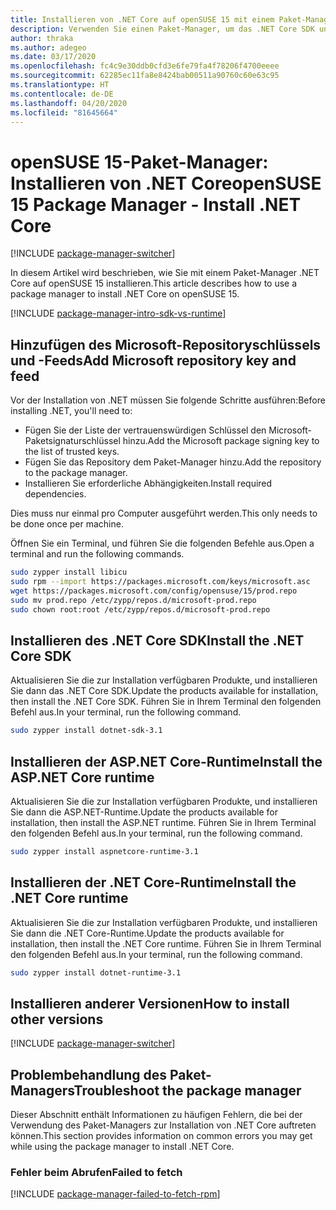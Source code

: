 ```yaml
---
title: Installieren von .NET Core auf openSUSE 15 mit einem Paket-Manager (.NET Core)
description: Verwenden Sie einen Paket-Manager, um das .NET Core SDK und die -Runtime auf openSUSE 15 zu installieren.
author: thraka
ms.author: adegeo
ms.date: 03/17/2020
ms.openlocfilehash: fc4c9e30ddb0cfd3e6fe79fa4f78206f4700eeee
ms.sourcegitcommit: 62285ec11fa8e8424bab00511a90760c60e63c95
ms.translationtype: HT
ms.contentlocale: de-DE
ms.lasthandoff: 04/20/2020
ms.locfileid: "81645664"
---
```

# <a name="opensuse-15-package-manager---install-net-core"></a><span data-ttu-id="acd03-103">openSUSE 15-Paket-Manager: Installieren von .NET Core</span><span class="sxs-lookup"><span data-stu-id="acd03-103">openSUSE 15 Package Manager - Install .NET Core</span></span>

[!INCLUDE [package-manager-switcher](./includes/package-manager-switcher.md)]

<span data-ttu-id="acd03-104">In diesem Artikel wird beschrieben, wie Sie mit einem Paket-Manager .NET Core auf openSUSE 15 installieren.</span><span class="sxs-lookup"><span data-stu-id="acd03-104">This article describes how to use a package manager to install .NET Core on openSUSE 15.</span></span>

[!INCLUDE [package-manager-intro-sdk-vs-runtime](includes/package-manager-intro-sdk-vs-runtime.md)]

## <a name="add-microsoft-repository-key-and-feed"></a><span data-ttu-id="acd03-105">Hinzufügen des Microsoft-Repositoryschlüssels und -Feeds</span><span class="sxs-lookup"><span data-stu-id="acd03-105">Add Microsoft repository key and feed</span></span>

<span data-ttu-id="acd03-106">Vor der Installation von .NET müssen Sie folgende Schritte ausführen:</span><span class="sxs-lookup"><span data-stu-id="acd03-106">Before installing .NET, you'll need to:</span></span>

- <span data-ttu-id="acd03-107">Fügen Sie der Liste der vertrauenswürdigen Schlüssel den Microsoft-Paketsignaturschlüssel hinzu.</span><span class="sxs-lookup"><span data-stu-id="acd03-107">Add the Microsoft package signing key to the list of trusted keys.</span></span>
- <span data-ttu-id="acd03-108">Fügen Sie das Repository dem Paket-Manager hinzu.</span><span class="sxs-lookup"><span data-stu-id="acd03-108">Add the repository to the package manager.</span></span>
- <span data-ttu-id="acd03-109">Installieren Sie erforderliche Abhängigkeiten.</span><span class="sxs-lookup"><span data-stu-id="acd03-109">Install required dependencies.</span></span>

<span data-ttu-id="acd03-110">Dies muss nur einmal pro Computer ausgeführt werden.</span><span class="sxs-lookup"><span data-stu-id="acd03-110">This only needs to be done once per machine.</span></span>

<span data-ttu-id="acd03-111">Öffnen Sie ein Terminal, und führen Sie die folgenden Befehle aus.</span><span class="sxs-lookup"><span data-stu-id="acd03-111">Open a terminal and run the following commands.</span></span>

```bash
sudo zypper install libicu
sudo rpm --import https://packages.microsoft.com/keys/microsoft.asc
wget https://packages.microsoft.com/config/opensuse/15/prod.repo
sudo mv prod.repo /etc/zypp/repos.d/microsoft-prod.repo
sudo chown root:root /etc/zypp/repos.d/microsoft-prod.repo
```

## <a name="install-the-net-core-sdk"></a><span data-ttu-id="acd03-112">Installieren des .NET Core SDK</span><span class="sxs-lookup"><span data-stu-id="acd03-112">Install the .NET Core SDK</span></span>

<span data-ttu-id="acd03-113">Aktualisieren Sie die zur Installation verfügbaren Produkte, und installieren Sie dann das .NET Core SDK.</span><span class="sxs-lookup"><span data-stu-id="acd03-113">Update the products available for installation, then install the .NET Core SDK.</span></span> <span data-ttu-id="acd03-114">Führen Sie in Ihrem Terminal den folgenden Befehl aus.</span><span class="sxs-lookup"><span data-stu-id="acd03-114">In your terminal, run the following command.</span></span>

```bash
sudo zypper install dotnet-sdk-3.1
```

## <a name="install-the-aspnet-core-runtime"></a><span data-ttu-id="acd03-115">Installieren der ASP.NET Core-Runtime</span><span class="sxs-lookup"><span data-stu-id="acd03-115">Install the ASP.NET Core runtime</span></span>

<span data-ttu-id="acd03-116">Aktualisieren Sie die zur Installation verfügbaren Produkte, und installieren Sie dann die ASP.NET-Runtime.</span><span class="sxs-lookup"><span data-stu-id="acd03-116">Update the products available for installation, then install the ASP.NET runtime.</span></span> <span data-ttu-id="acd03-117">Führen Sie in Ihrem Terminal den folgenden Befehl aus.</span><span class="sxs-lookup"><span data-stu-id="acd03-117">In your terminal, run the following command.</span></span>

```bash
sudo zypper install aspnetcore-runtime-3.1
```

## <a name="install-the-net-core-runtime"></a><span data-ttu-id="acd03-118">Installieren der .NET Core-Runtime</span><span class="sxs-lookup"><span data-stu-id="acd03-118">Install the .NET Core runtime</span></span>

<span data-ttu-id="acd03-119">Aktualisieren Sie die zur Installation verfügbaren Produkte, und installieren Sie dann die .NET Core-Runtime.</span><span class="sxs-lookup"><span data-stu-id="acd03-119">Update the products available for installation, then install the .NET Core runtime.</span></span> <span data-ttu-id="acd03-120">Führen Sie in Ihrem Terminal den folgenden Befehl aus.</span><span class="sxs-lookup"><span data-stu-id="acd03-120">In your terminal, run the following command.</span></span>

```bash
sudo zypper install dotnet-runtime-3.1
```

## <a name="how-to-install-other-versions"></a><span data-ttu-id="acd03-121">Installieren anderer Versionen</span><span class="sxs-lookup"><span data-stu-id="acd03-121">How to install other versions</span></span>

[!INCLUDE [package-manager-switcher](./includes/package-manager-heading-hack-pkgname.md)]

## <a name="troubleshoot-the-package-manager"></a><span data-ttu-id="acd03-122">Problembehandlung des Paket-Managers</span><span class="sxs-lookup"><span data-stu-id="acd03-122">Troubleshoot the package manager</span></span>

<span data-ttu-id="acd03-123">Dieser Abschnitt enthält Informationen zu häufigen Fehlern, die bei der Verwendung des Paket-Managers zur Installation von .NET Core auftreten können.</span><span class="sxs-lookup"><span data-stu-id="acd03-123">This section provides information on common errors you may get while using the package manager to install .NET Core.</span></span>

### <a name="failed-to-fetch"></a><span data-ttu-id="acd03-124">Fehler beim Abrufen</span><span class="sxs-lookup"><span data-stu-id="acd03-124">Failed to fetch</span></span>

[!INCLUDE [package-manager-failed-to-fetch-rpm](includes/package-manager-failed-to-fetch-rpm.md)]
